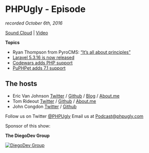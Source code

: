 # PHPUgly - Episode 
*recorded October 6th, 2016*

[Sound Cloud](https://soundcloud.com/phpugly/episode31) | 
[Video](https://youtu.be/2lJR4J-sVf8)

**Topics**

* Ryan Thompson from PyroCMS: [“It’s all about principles”](http://laraveldaily.com/interview-ryan-thompson-pyrocms/)
* [Laravel 5.3.16 is now released](https://laravel-news.com/2016/10/laravel-5-3-16-is-now-released/)
* [Codewars adds PHP support](http://www.codewars.com/)
* [PuPHPet adds 7.1 support](https://blog.puphpet.com/blog/2016/10/05/ubuntu-1604-centos7-php71-added-debian-dropped/)


## The hosts
* Eric Van Johnson [Twitter](https://twitter.com/shocm) / [Github](https://github.com/ericvanjohnson/) / [Blog](https://www.shocm.com) / [About.me](https://about.me/shocm) 
* Tom Rideout [Twitter](https://twitter.com/realrideout) / [Github](https://github.com/trideout/) / [About.me](https://about.me/thomasrideout)
* John Congdon [Twitter](https://twitter.com/johncongdon) / [Github](https://github.com/johncongdon) 

Follow us on Twitter [@PHPUgly](https://twitter.com/phpugly) 
Email us at [Podcast@phpugly.com](mailto:Podcast@phpugly.com)

Sponsor of this show:

**The DiegoDev Group**

[![DiegoDev Group](http://www.diegodev.com/img/logos/DiegoDev%20Group%20300x82.png "Logo DiegoDev Group")](https://www.diegodev.com) 
